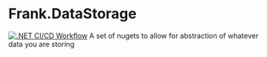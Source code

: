 # Frank.DataStorage
[![.NET CI/CD Workflow](https://github.com/frankhaugen/Frank.DataStorage/actions/workflows/main.yml/badge.svg)](https://github.com/frankhaugen/Frank.DataStorage/actions/workflows/main.yml)
A set of nugets to allow for abstraction of whatever data you are storing
